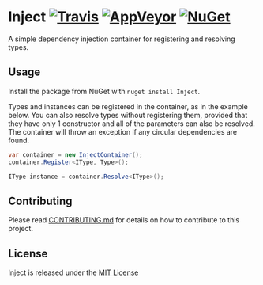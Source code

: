 # Inject [![Travis](https://img.shields.io/travis/robertcoltheart/Inject.svg)](https://travis-ci.org/robertcoltheart/Inject) [![AppVeyor](https://img.shields.io/appveyor/ci/robertcoltheart/Inject.svg)](https://ci.appveyor.com/project/robertcoltheart/Inject) [![NuGet](https://img.shields.io/nuget/v/Inject.svg)](https://www.nuget.org/packages/Inject)
A simple dependency injection container for registering and resolving types.

## Usage
Install the package from NuGet with `nuget install Inject`.

Types and instances can be registered in the container, as in the example below. You can also resolve types without registering them, provided that they have only 1 constructor and all of the parameters can also be resolved. The container will throw an exception if any circular dependencies are found.

```csharp
var container = new InjectContainer();
container.Register<IType, Type>();

IType instance = container.Resolve<IType>();
```

## Contributing
Please read [CONTRIBUTING.md](CONTRIBUTING.md) for details on how to contribute to this project.

## License
Inject is released under the [MIT License](LICENSE)
